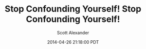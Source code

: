 ---
layout: podcast
title: "Stop Confounding Yourself! Stop Confounding Yourself!"
author: Scott Alexander
description: https://slatestarcodex.com/2014/04/26/stop-confounding-yourself-stop-confounding-yourself/
date: 2014-04-26 21:18:00 PDT
length: 1640105
duration: 410
guid: stop-confounding-yourself-stop-confounding-yourself
---